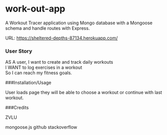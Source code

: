# work-out-app
A Workout Tracer application using Mongo database with a Mongoose schema and handle routes with Express.

URL:  https://sheltered-depths-87134.herokuapp.com/

### User Story

AS A user, 
I want to create and track daily workouts  
I WANT to log exercises in a workout  
So I can reach my fitness goals.  

###Installation/Usage

User loads page they will be able to choose a workout or continue with last workout.

###Credits

ZVLU

mongoose.js
github
stackoverflow

